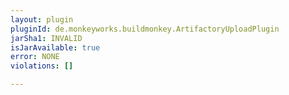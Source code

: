 ```yaml
---
layout: plugin
pluginId: de.monkeyworks.buildmonkey.ArtifactoryUploadPlugin
jarSha1: INVALID
isJarAvailable: true
error: NONE
violations: []

---
```

